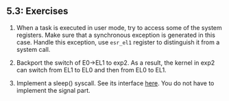 ## 5.3: Exercises

1. When a task is executed in user mode, try to access some of the system registers. Make sure that a synchronous exception is generated in this case. Handle this exception, use `esr_el1` register to distinguish it from a system call.

2. Backport the switch of E0->EL1 to exp2. As a result, the kernel in exp2 can switch from EL1 to EL0 and then from EL0 to EL1. 

3. Implement a sleep() syscall. See its interface [here](https://man7.org/linux/man-pages/man3/sleep.3.html). You do not have to implement the signal part. 

<!--- Add tracing to kernel. Output in ftrace format which can be plotted using various tools. --->